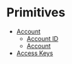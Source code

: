 # Primitives

- [Account](Account.md)
  - [Account ID](Account.md#account-id)
  - [Account](Account.md#account)
- [Access Keys](AccessKey.md)
